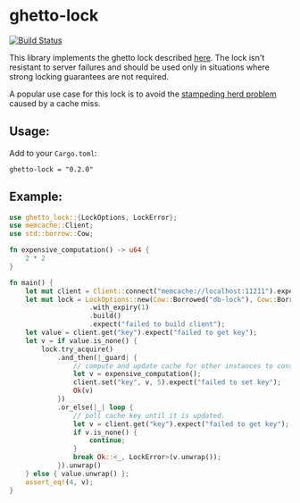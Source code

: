 # ghetto-lock

[![Build Status](https://api.travis-ci.org/letmutx/ghetto-lock-rs.svg?branch=master)](https://travis-ci.org/letmutx/ghetto-lock-rs.svg?branch=master)

This library implements the ghetto lock described [here](https://github.com/memcached/memcached/wiki/ProgrammingTricks#ghetto-central-locking). The lock isn't resistant to server failures and should be used only in situations where strong locking guarantees are not required.

 A popular use case for this lock is to avoid the [stampeding herd problem](https://en.wikipedia.org/wiki/Thundering_herd_problem) caused by a cache miss.
 
 ## Usage:
 Add to your `Cargo.toml`:
 ```
ghetto-lock = "0.2.0"
```

 ## Example:

 ```rust
 use ghetto_lock::{LockOptions, LockError};
 use memcache::Client;
 use std::borrow::Cow;

 fn expensive_computation() -> u64 {
     2 * 2
 }

 fn main() {
     let mut client = Client::connect("memcache://localhost:11211").expect("error creating client");
     let mut lock = LockOptions::new(Cow::Borrowed("db-lock"), Cow::Borrowed("owner-1"))
                     .with_expiry(1)
                     .build()
                     .expect("failed to build client");
     let value = client.get("key").expect("failed to get key");
     let v = if value.is_none() {
         lock.try_acquire()
             .and_then(|_guard| {
                 // compute and update cache for other instances to consume
                 let v = expensive_computation();
                 client.set("key", v, 5).expect("failed to set key");
                 Ok(v)
             })
             .or_else(|_| loop {
                 // poll cache key until it is updated.
                 let v = client.get("key").expect("failed to get key");
                 if v.is_none() {
                     continue;
                 }
                 break Ok::<_, LockError>(v.unwrap());
             }).unwrap()
     } else { value.unwrap() };
     assert_eq!(4, v);
}
```
